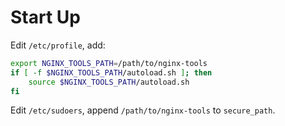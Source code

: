 # Start Up

Edit `/etc/profile`, add:
```bash
export NGINX_TOOLS_PATH=/path/to/nginx-tools
if [ -f $NGINX_TOOLS_PATH/autoload.sh ]; then
    source $NGINX_TOOLS_PATH/autoload.sh
fi
```

Edit `/etc/sudoers`, append `/path/to/nginx-tools` to `secure_path`.
 
